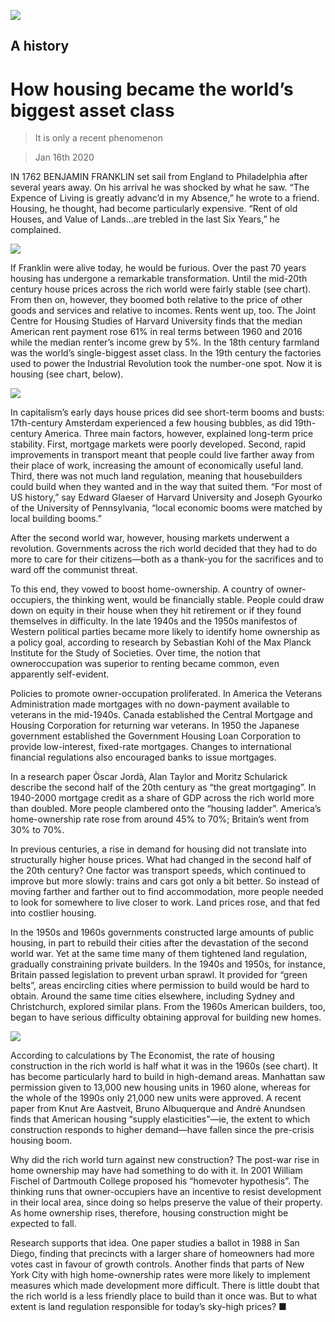 ![](./images/20200118_SRP078_0.jpg)

## A history

# How housing became the world’s biggest asset class

> It is only a recent phenomenon

> Jan 16th 2020

IN 1762 BENJAMIN FRANKLIN set sail from England to Philadelphia after several years away. On his arrival he was shocked by what he saw. “The Expence of Living is greatly advanc’d in my Absence,” he wrote to a friend. Housing, he thought, had become particularly expensive. “Rent of old Houses, and Value of Lands…are trebled in the last Six Years,” he complained.

![](./images/20200118_SRC521.png)

If Franklin were alive today, he would be furious. Over the past 70 years housing has undergone a remarkable transformation. Until the mid-20th century house prices across the rich world were fairly stable (see chart). From then on, however, they boomed both relative to the price of other goods and services and relative to incomes. Rents went up, too. The Joint Centre for Housing Studies of Harvard University finds that the median American rent payment rose 61% in real terms between 1960 and 2016 while the median renter’s income grew by 5%. In the 18th century farmland was the world’s single-biggest asset class. In the 19th century the factories used to power the Industrial Revolution took the number-one spot. Now it is housing (see chart, below).

![](./images/20200118_SRC514.png)

In capitalism’s early days house prices did see short-term booms and busts: 17th-century Amsterdam experienced a few housing bubbles, as did 19th-century America. Three main factors, however, explained long-term price stability. First, mortgage markets were poorly developed. Second, rapid improvements in transport meant that people could live farther away from their place of work, increasing the amount of economically useful land. Third, there was not much land regulation, meaning that housebuilders could build when they wanted and in the way that suited them. “For most of US history,” say Edward Glaeser of Harvard University and Joseph Gyourko of the University of Pennsylvania, “local economic booms were matched by local building booms.”

After the second world war, however, housing markets underwent a revolution. Governments across the rich world decided that they had to do more to care for their citizens—both as a thank-you for the sacrifices and to ward off the communist threat.

To this end, they vowed to boost home-ownership. A country of owner-occupiers, the thinking went, would be financially stable. People could draw down on equity in their house when they hit retirement or if they found themselves in difficulty. In the late 1940s and the 1950s manifestos of Western political parties became more likely to identify home ownership as a policy goal, according to research by Sebastian Kohl of the Max Planck Institute for the Study of Societies. Over time, the notion that owneroccupation was superior to renting became common, even apparently self-evident.

Policies to promote owner-occupation proliferated. In America the Veterans Administration made mortgages with no down-payment available to veterans in the mid-1940s. Canada established the Central Mortgage and Housing Corporation for returning war veterans. In 1950 the Japanese government established the Government Housing Loan Corporation to provide low-interest, fixed-rate mortgages. Changes to international financial regulations also encouraged banks to issue mortgages.

In a research paper Òscar Jordà, Alan Taylor and Moritz Schularick describe the second half of the 20th century as “the great mortgaging”. In 1940-2000 mortgage credit as a share of GDP across the rich world more than doubled. More people clambered onto the “housing ladder”. America’s home-ownership rate rose from around 45% to 70%; Britain’s went from 30% to 70%.

In previous centuries, a rise in demand for housing did not translate into structurally higher house prices. What had changed in the second half of the 20th century? One factor was transport speeds, which continued to improve but more slowly: trains and cars got only a bit better. So instead of moving farther and farther out to find accommodation, more people needed to look for somewhere to live closer to work. Land prices rose, and that fed into costlier housing.

In the 1950s and 1960s governments constructed large amounts of public housing, in part to rebuild their cities after the devastation of the second world war. Yet at the same time many of them tightened land regulation, gradually constraining private builders. In the 1940s and 1950s, for instance, Britain passed legislation to prevent urban sprawl. It provided for “green belts”, areas encircling cities where permission to build would be hard to obtain. Around the same time cities elsewhere, including Sydney and Christchurch, explored similar plans. From the 1960s American builders, too, began to have serious difficulty obtaining approval for building new homes.

![](./images/20200118_SRC522.png)

According to calculations by The Economist, the rate of housing construction in the rich world is half what it was in the 1960s (see chart). It has become particularly hard to build in high-demand areas. Manhattan saw permission given to 13,000 new housing units in 1960 alone, whereas for the whole of the 1990s only 21,000 new units were approved. A recent paper from Knut Are Aastveit, Bruno Albuquerque and André Anundsen finds that American housing “supply elasticities”—ie, the extent to which construction responds to higher demand—have fallen since the pre-crisis housing boom.

Why did the rich world turn against new construction? The post-war rise in home ownership may have had something to do with it. In 2001 William Fischel of Dartmouth College proposed his “homevoter hypothesis”. The thinking runs that owner-occupiers have an incentive to resist development in their local area, since doing so helps preserve the value of their property. As home ownership rises, therefore, housing construction might be expected to fall.

Research supports that idea. One paper studies a ballot in 1988 in San Diego, finding that precincts with a larger share of homeowners had more votes cast in favour of growth controls. Another finds that parts of New York City with high home-ownership rates were more likely to implement measures which made development more difficult. There is little doubt that the rich world is a less friendly place to build than it once was. But to what extent is land regulation responsible for today’s sky-high prices? ■